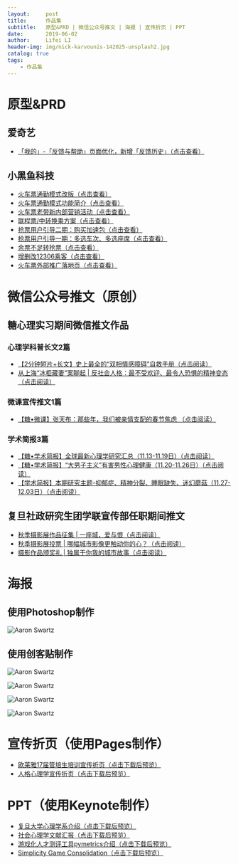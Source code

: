 ```yaml
---
layout:     post
title:      作品集 
subtitle:   原型&PRD | 微信公众号推文 | 海报 | 宣传折页 | PPT
date:       2019-06-02
author:     Lifei LI
header-img: img/nick-karvounis-142025-unsplash2.jpg
catalog: true
tags:
    - 作品集
---
```


# 原型&PRD
## 爱奇艺
- <a href="https://scene.zeplin.io/project/5d65f6ce0d6e049b18988efd/screen/5d65f7055cc9e39b8afd5f11">「我的」-「反馈与帮助」页面优化，新增「反馈历史」（点击查看）</a>
## 小黑鱼科技
- <a href="https://yjnqpj.axshare.com">火车票通勤模式改版（点击查看）</a>
- <a href="https://olcdp8.axshare.com">火车票通勤模式功能简介（点击查看）</a>
- <a href="https://60DWR2.axshare.com">火车票老带新内部营销活动（点击查看）</a>
- <a href="https://x1kzr7.axshare.com">联程票/中转换乘方案（点击查看）</a>
- <a href="https://QPYZ4M.axshare.com">抢票用户引导二期：购买加速包（点击查看）</a>
- <a href="https://XYTPUW.axshare.com">抢票用户引导一期：多选车次、多选座席（点击查看）</a>
- <a href="https://hruw5v.axshare.com">余票不足转抢票（点击查看）</a>
- <a href="https://jldvnt.axshare.com">增删改12306乘客（点击查看）</a>
- <a href="https://hv6eh5.axshare.com">火车票外部推广落地页（点击查看）</a>

# 微信公众号推文（原创）
## 糖心理实习期间微信推文作品
### 心理学科普长文2篇
- <a href="https://mp.weixin.qq.com/s/FoLVVFRq0VHJaNDINiQm2w">【2分钟短片+长文】史上最全的“双相情感障碍”自救手册（点击阅读）</a>
- <a href="https://mp.weixin.qq.com/s/4xaUOq2k0Q5Cl2lcYD55YQ"> 从上海“冰柜藏妻”案聊起 | 反社会人格：最不受欢迎、最令人恐惧的精神变态（点击阅读）</a>
### 微课宣传推文1篇
- <a href="https://mp.weixin.qq.com/s/WDBp-dzXcX9kb4SMhVoTbw"> 【糖•微课】张天布：那些年，我们被亲情支配的春节焦虑 （点击阅读）</a>
### 学术简报3篇
- <a href="https://mp.weixin.qq.com/s/iAMbcuuqDZaFeYKrNu0nLw">【糖•学术简报】全球最新心理学研究汇总（11.13-11.19日）（点击阅读）</a>
- <a href="https://mp.weixin.qq.com/s/D7IQlQu3nlftJnXgtnlExA">【糖•学术简报】“大男子主义”有害男性心理健康（11.20-11.26日）（点击阅读）</a>
- <a href="https://mp.weixin.qq.com/s/fj37831nhI2ZFHRjFNJ0gQ">【学术简报】本期研究主题-抑郁症、精神分裂、睡眠缺失、迷幻蘑菇（11.27-12.03日）（点击阅读）</a>

## 复旦社政研究生团学联宣传部任职期间推文
- <a href="https://mp.weixin.qq.com/s/705OBmMK2rg4AjQRLNyllA">秋季摄影展作品征集 | 一座城，爱与恨（点击阅读）</a>
- <a href="https://mp.weixin.qq.com/s/FLdL-Iq6vgN5nhLQfzRJbw">秋季摄影展投票 | 哪幅城市影像更触动你的心？（点击阅读）</a>
- <a href="https://mp.weixin.qq.com/s/-nevbu8WOrFHkb14wSshrw">摄影作品颁奖礼 | 独属于你我的城市故事（点击阅读）</a>

# 海报
## 使用Photoshop制作
![Aaron Swartz](https://raw.githubusercontent.com/lifeili96/lifeili96.github.io/master/img/WechatIMG65.png)

## 使用创客贴制作
![Aaron Swartz](https://github.com/lifeili96/lifeili96.github.io/raw/master/img/poster.jpg)

![Aaron Swartz](https://raw.githubusercontent.com/lifeili96/lifeili96.github.io/master/img/city.png)

![Aaron Swartz](https://raw.githubusercontent.com/lifeili96/lifeili96.github.io/master/img/DIY.jpeg)

![Aaron Swartz](https://raw.githubusercontent.com/lifeili96/lifeili96.github.io/master/img/moon.png)

# 宣传折页（使用Pages制作）
- <a href="https://github.com/lifeili96/lifeili96.github.io/raw/master/pwa/Y2017%20MT%20%E5%AE%A3%E4%BC%A0%E6%8A%98%E9%A1%B5%201015%20Final%20Ver.pdf">欧莱雅17届管培生培训宣传折页（点击下载后预览）</a>
- <a href="https://github.com/lifeili96/lifeili96.github.io/raw/master/pwa/%E4%BA%BA%E6%A0%BC%E5%BF%83%E7%90%86%E5%AD%A6%E5%AE%A3%E4%BC%A0%E6%8A%98%E9%A1%B5.pdf">人格心理学宣传折页（点击下载后预览）</a>

# PPT（使用Keynote制作）
- <a href="https://github.com/lifeili96/lifeili96.github.io/raw/master/pwa/%E5%A4%8D%E6%97%A6%E5%A4%A7%E5%AD%A6%E5%BF%83%E7%90%86%E5%AD%A6%E7%B3%BB%E4%BB%8B%E7%BB%8D.pdf">复旦大学心理学系介绍（点击下载后预览）</a>
- <a href="https://github.com/lifeili96/lifeili96.github.io/raw/master/pwa/181120-%E7%A4%BE%E4%BC%9A%E5%BF%83%E7%90%86%E5%AD%A6%E6%96%87%E7%8C%AE%E6%B1%87%E6%8A%A5-%E6%9D%8E%E8%8E%89%E8%8F%B2.pdf">社会心理学文献汇报（点击下载后预览）</a>
- <a href="https://github.com/lifeili96/lifeili96.github.io/raw/master/pwa/181120-%E7%A4%BE%E4%BC%9A%E5%BF%83%E7%90%86%E5%AD%A6%E6%96%87%E7%8C%AE%E6%B1%87%E6%8A%A5-%E6%9D%8E%E8%8E%89%E8%8F%B2.pdf">游戏化人才测评工具pymetrics介绍（点击下载后预览）</a>
- <a href="https://github.com/lifeili96/lifeili96.github.io/raw/master/pwa/simplicity%20game%20consolidation%20-%20Lifei%20180627.pdf">Simplicity Game Consolidation（点击下载后预览）</a>

